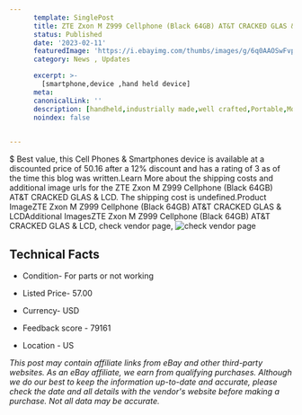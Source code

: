 ```yaml
---
      template: SinglePost
      title: ZTE Zxon M Z999 Cellphone (Black 64GB) AT&T CRACKED GLAS & LCD
      status: Published
      date: '2023-02-11'
      featuredImage: 'https://i.ebayimg.com/thumbs/images/g/6q0AAOSwFvpj47Tr/s-l225.jpg'
      category: News , Updates

      excerpt: >-
        [smartphone,device ,hand held device]
      meta:
      canonicalLink: ''
      description: [handheld,industrially made,well crafted,Portable,Mobile,Compact,Convenient,Lightweight,Maneuverable,Man-portable,Miniature,Carriable,Hand-held,Light,Holdable,Transportable,Mobile device,Pocket-sized,On-the-go,Wireless,Cordless,Compact size,Convenient size, smartphone,device ,hand held device]
      noindex: false

        
---
```

$
    Best value, this Cell Phones & Smartphones device is available at a discounted price of 50.16 after a 12% discount and has a rating of 3 as of the time this blog was written.Learn More about the shipping costs and additional image urls for the ZTE Zxon M Z999 Cellphone (Black 64GB) AT&T CRACKED GLAS & LCD. The shipping cost is undefined.Product ImageZTE Zxon M Z999 Cellphone (Black 64GB) AT&T CRACKED GLAS & LCDAdditional ImagesZTE Zxon M Z999 Cellphone (Black 64GB) AT&T CRACKED GLAS & LCD, check vendor page, ![check vendor page](https://origin-galleryplus.ebayimg.com/ws/web/165928997350_2_0_1/225x225.jpg)
    
    

 ## Technical Facts 



     
      

 - Condition- For parts or not working 


      

 - Listed Price- 57.00 


      

 - Currency- USD 


      

 - Feedback score - 79161 


      

 - Location - US 


      
      

 *_This post may contain affiliate links from eBay and other third-party websites. As an eBay affiliate, we earn from qualifying purchases. Although we do our best to keep the information up-to-date and accurate, please check the date and all details with the vendor's website before making a purchase. Not all data may be accurate._*



    
    
    
    
    